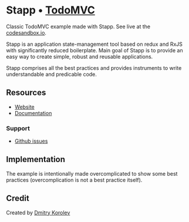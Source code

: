 # Stapp • [TodoMVC](http://todomvc.com)
Classic TodoMVC example made with Stapp.
See live at the [codesandbox.io](https://codesandbox.io/s/github/TinkoffCreditSystems/stapp/tree/master/examples/todo-mvc).

Stapp is an application state-management tool based on redux and RxJS with significantly reduced
boilerplate. Main goal of Stapp is to provide an easy way to create simple, robust and reusable applications.

Stapp comprises all the best practices and provides instruments to write understandable and predicable code.

## Resources

- [Website](https://github.com/TinkoffCreditSystems/stapp)
- [Documentation](https://tinkoffcreditsystems.github.io/stapp/)

### Support

- [Github issues](https://github.com/TinkoffCreditSystems/stapp/issues)

## Implementation

The example is intentionally made overcomplicated to show some best practices (overcomplication is not a best practice itself).

## Credit

Created by [Dmitry Korolev](https://github.com/dmitry-korolev)
